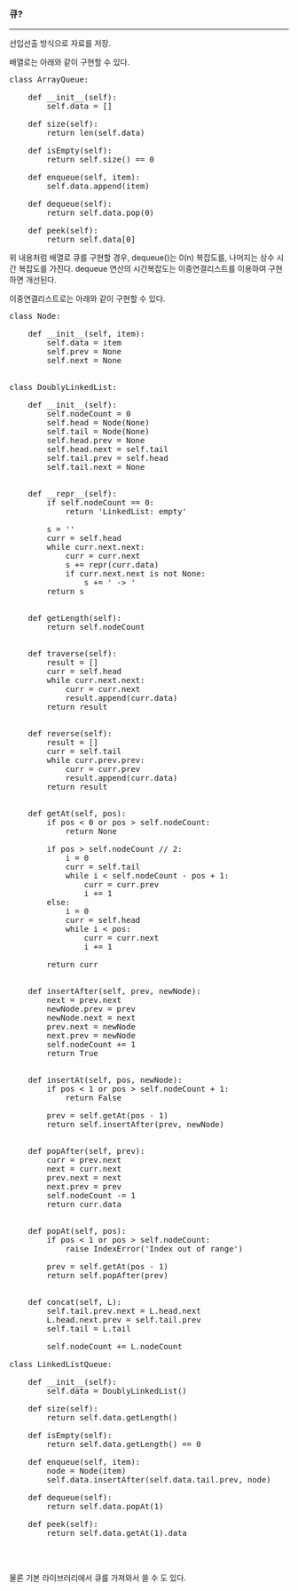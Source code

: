 ### 큐?
----
선입선출 방식으로 자료를 저장.

배열로는 아래와 같이 구현할 수 있다.
<pre>
class ArrayQueue:
    
    def __init__(self):
        self.data = []
        
    def size(self):    
        return len(self.data)
        
    def isEmpty(self):
        return self.size() == 0
        
    def enqueue(self, item):
        self.data.append(item)
        
    def dequeue(self):
        return self.data.pop(0)
        
    def peek(self):
        return self.data[0]
</pre>
위 내용처럼 배열로 큐를 구현할 경우, dequeue()는 0(n) 복잡도를, 나머지는 상수 시간 복잡도를 가진다. dequeue 연산의 시간복잡도는 이중연결리스트를 이용하여 구현하면 개선된다.

이중연결리스트로는 아래와 같이 구현할 수 있다.
<pre>
class Node:

    def __init__(self, item):
        self.data = item
        self.prev = None
        self.next = None


class DoublyLinkedList:

    def __init__(self):
        self.nodeCount = 0
        self.head = Node(None)
        self.tail = Node(None)
        self.head.prev = None
        self.head.next = self.tail
        self.tail.prev = self.head
        self.tail.next = None


    def __repr__(self):
        if self.nodeCount == 0:
            return 'LinkedList: empty'

        s = ''
        curr = self.head
        while curr.next.next:
            curr = curr.next
            s += repr(curr.data)
            if curr.next.next is not None:
                s += ' -> '
        return s


    def getLength(self):
        return self.nodeCount


    def traverse(self):
        result = []
        curr = self.head
        while curr.next.next:
            curr = curr.next
            result.append(curr.data)
        return result


    def reverse(self):
        result = []
        curr = self.tail
        while curr.prev.prev:
            curr = curr.prev
            result.append(curr.data)
        return result


    def getAt(self, pos):
        if pos < 0 or pos > self.nodeCount:
            return None

        if pos > self.nodeCount // 2:
            i = 0
            curr = self.tail
            while i < self.nodeCount - pos + 1:
                curr = curr.prev
                i += 1
        else:
            i = 0
            curr = self.head
            while i < pos:
                curr = curr.next
                i += 1

        return curr


    def insertAfter(self, prev, newNode):
        next = prev.next
        newNode.prev = prev
        newNode.next = next
        prev.next = newNode
        next.prev = newNode
        self.nodeCount += 1
        return True


    def insertAt(self, pos, newNode):
        if pos < 1 or pos > self.nodeCount + 1:
            return False

        prev = self.getAt(pos - 1)
        return self.insertAfter(prev, newNode)


    def popAfter(self, prev):
        curr = prev.next
        next = curr.next
        prev.next = next
        next.prev = prev
        self.nodeCount -= 1
        return curr.data


    def popAt(self, pos):
        if pos < 1 or pos > self.nodeCount:
            raise IndexError('Index out of range')

        prev = self.getAt(pos - 1)
        return self.popAfter(prev)


    def concat(self, L):
        self.tail.prev.next = L.head.next
        L.head.next.prev = self.tail.prev
        self.tail = L.tail

        self.nodeCount += L.nodeCount
        
class LinkedListQueue:

    def __init__(self):
        self.data = DoublyLinkedList() 
        
    def size(self):
        return self.data.getLength()
    
    def isEmpty(self):
        return self.data.getLength() == 0
        
    def enqueue(self, item):
        node = Node(item)
        self.data.insertAfter(self.data.tail.prev, node)
    
    def dequeue(self):
        return self.data.popAt(1)
        
    def peek(self):
        return self.data.getAt(1).data



</pre>

물론 기본 라이브러리에서 큐를 가져와서 쓸 수 도 있다.
